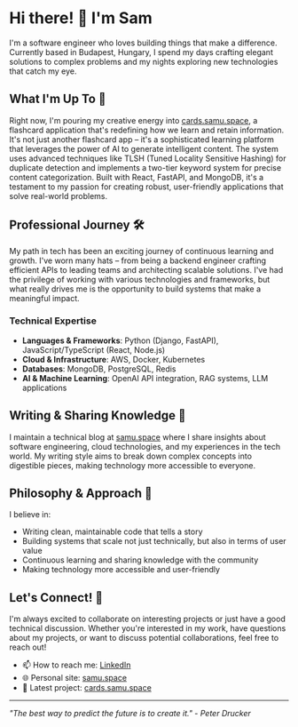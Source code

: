 # Hi there! 👋 I'm Sam

I'm a software engineer who loves building things that make a difference. Currently based in Budapest, Hungary, I spend my days crafting elegant solutions to complex problems and my nights exploring new technologies that catch my eye.

## What I'm Up To 🚀

Right now, I'm pouring my creative energy into [cards.samu.space](http://cards.samu.space), a flashcard application that's redefining how we learn and retain information. It's not just another flashcard app – it's a sophisticated learning platform that leverages the power of AI to generate intelligent content. The system uses advanced techniques like TLSH (Tuned Locality Sensitive Hashing) for duplicate detection and implements a two-tier keyword system for precise content categorization. Built with React, FastAPI, and MongoDB, it's a testament to my passion for creating robust, user-friendly applications that solve real-world problems.

## Professional Journey 🛠️

My path in tech has been an exciting journey of continuous learning and growth. I've worn many hats – from being a backend engineer crafting efficient APIs to leading teams and architecting scalable solutions. I've had the privilege of working with various technologies and frameworks, but what really drives me is the opportunity to build systems that make a meaningful impact.

### Technical Expertise

- **Languages & Frameworks**: Python (Django, FastAPI), JavaScript/TypeScript (React, Node.js)
- **Cloud & Infrastructure**: AWS, Docker, Kubernetes
- **Databases**: MongoDB, PostgreSQL, Redis
- **AI & Machine Learning**: OpenAI API integration, RAG systems, LLM applications

## Writing & Sharing Knowledge 📝

I maintain a technical blog at [samu.space](https://samu.space) where I share insights about software engineering, cloud technologies, and my experiences in the tech world. My writing style aims to break down complex concepts into digestible pieces, making technology more accessible to everyone.

## Philosophy & Approach 💭

I believe in:
- Writing clean, maintainable code that tells a story
- Building systems that scale not just technically, but also in terms of user value
- Continuous learning and sharing knowledge with the community
- Making technology more accessible and user-friendly

## Let's Connect! 🤝

I'm always excited to collaborate on interesting projects or just have a good technical discussion. Whether you're interested in my work, have questions about my projects, or want to discuss potential collaborations, feel free to reach out!

- 📫 How to reach me: [LinkedIn](https://www.linkedin.com/in/samuelbalogh)
- 🌐 Personal site: [samu.space](https://samu.space)
- 🎯 Latest project: [cards.samu.space](http://cards.samu.space)

---

*"The best way to predict the future is to create it." - Peter Drucker*

